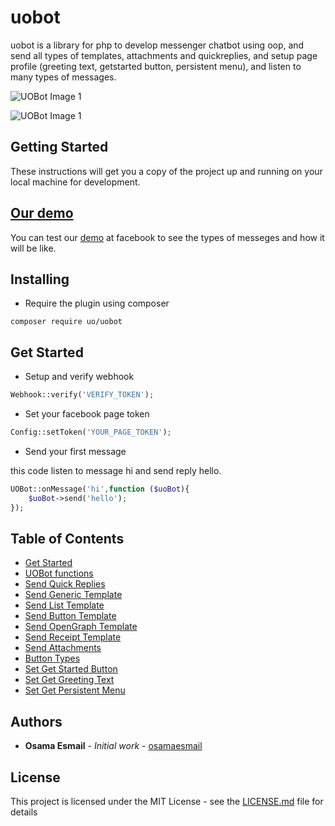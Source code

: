 # uobot

uobot is a library for php to develop messenger chatbot using oop, and send all types of templates, attachments and quickreplies, and setup page profile (greeting text, getstarted button, persistent menu), and listen to many types of messages.



![UOBot Image 1](https://messenger.fb.com/wp-content/uploads/2018/02/gieofglobe_tableau.png?w=516&h=474,%20https://messenger.fb.com/wp-content/uploads/2018/02/gieofglobe_tableau.png?w=1032&h=948%202x)


![UOBot Image 1](https://messenger.fb.com/wp-content/uploads/2018/01/3_enabletransactions11.png?w=510&h=662,%20https://messenger.fb.com/wp-content/uploads/2018/01/3_enabletransactions11.png?w=1020&h=1324%202x)



## Getting Started

These instructions will get you a copy of the project up and running on your local machine for development.

## [Our demo](http://m.me/uobot123) 

You can test our [demo](http://m.me/uobot123) at facebook to see the types of messeges and how it will be like.

## Installing

* Require the plugin using composer

```console
composer require uo/uobot
```

## Get Started

* Setup and verify webhook

```php
Webhook::verify('VERIFY_TOKEN');
```

* Set your facebook page token

```php
Config::setToken('YOUR_PAGE_TOKEN');
```

* Send your first message

this code listen to message hi and send reply hello.

```php
UOBot::onMessage('hi',function ($uoBot){
    $uoBot->send('hello');
});
```

## Table of Contents
* [Get Started](https://github.com/osamaesmail/uobot/wiki/Get-Started)
* [UOBot functions](https://github.com/osamaesmail/uobot/wiki/UOBot-Functions)
* [Send Quick Replies](https://github.com/osamaesmail/uobot/wiki/Send-Quick-Replies)
* [Send Generic Template](https://github.com/osamaesmail/uobot/wiki/Send-generic-template)
* [Send List Template](https://github.com/osamaesmail/uobot/wiki/Send-List-template)
* [Send Button Template](https://github.com/osamaesmail/uobot/wiki/Send-Button-template)
* [Send OpenGraph Template](https://github.com/osamaesmail/uobot/wiki/Send-OpenGraph-template)
* [Send Receipt Template](https://github.com/osamaesmail/uobot/wiki/Send-Receipt-template)
* [Send Attachments](https://github.com/osamaesmail/uobot/wiki/Send-Attcahments-template)
* [Button Types](https://github.com/osamaesmail/uobot/wiki/Button-Types)
* [Set Get Started Button](https://github.com/osamaesmail/uobot/wiki/Set-Get-Started-Button)
* [Set Get Greeting Text](https://github.com/osamaesmail/uobot/wiki/Set-Greeting-Text)
* [Set Get Persistent Menu](https://github.com/osamaesmail/uobot/wiki/Set-Persistent-Menu)



## Authors

* **Osama Esmail** - *Initial work* - [osamaesmail](https://github.com/osamaesmail)


## License

This project is licensed under the MIT License - see the [LICENSE.md](LICENSE) file for details
